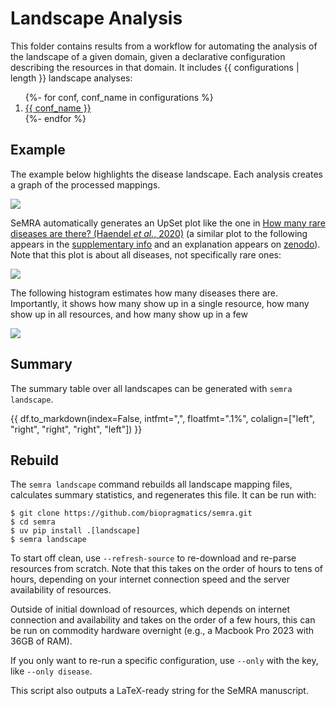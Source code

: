 # Landscape Analysis

This folder contains results from a workflow for automating the analysis of the
landscape of a given domain, given a declarative configuration describing the
resources in that domain. It includes {{ configurations | length }} landscape
analyses:

<ol>
{%- for conf, conf_name in configurations %}
<li><a href="{{ conf.key }}/">{{ conf_name }}</a></li>
{%- endfor %}
</ol>

## Example

The example below highlights the disease landscape. Each analysis creates a
graph of the processed mappings.

![](disease/processed_graph.svg)

SeMRA automatically generates an UpSet plot like the one in
[How many rare diseases are there? (Haendel _et al._, 2020)](https://doi.org/10.1038/d41573-019-00180-y)
(a similar plot to the following appears in the
[supplementary info](https://media.nature.com/original/magazine-assets/d41573-019-00180-y/17308594)
and an explanation appears on [zenodo](https://zenodo.org/records/3478576)).
Note that this plot is about all diseases, not specifically rare ones:

![](disease/processed_landscape_upset.svg)

The following histogram estimates how many diseases there are. Importantly, it
shows how many show up in a single resource, how many show up in all resources,
and how many show up in a few

![](disease/processed_landscape_histogram.svg)

## Summary

The summary table over all landscapes can be generated with `semra landscape`.

{{ df.to_markdown(index=False, intfmt=",", floatfmt=".1%", colalign=["left", "right", "right", "right", "left"]) }}

## Rebuild

The `semra landscape` command rebuilds all landscape mapping files, calculates
summary statistics, and regenerates this file. It can be run with:

```console
$ git clone https://github.com/biopragmatics/semra.git
$ cd semra
$ uv pip install .[landscape]
$ semra landscape
```

To start off clean, use `--refresh-source` to re-download and re-parse resources
from scratch. Note that this takes on the order of hours to tens of hours,
depending on your internet connection speed and the server availability of
resources.

Outside of initial download of resources, which depends on internet connection
and availability and takes on the order of a few hours, this can be run on
commodity hardware overnight (e.g., a Macbook Pro 2023 with 36GB of RAM).


If you only want to re-run a specific configuration, use `--only`
with the key, like `--only disease`.

This script also outputs a LaTeX-ready string for the SeMRA manuscript.

